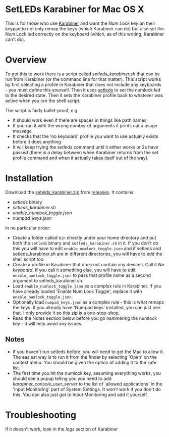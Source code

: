 # SetLEDs Karabiner for Mac OS X

This is for those who use [Karabiner](https://karabiner-elements.pqrs.org/) and want the _Num Lock_ key on their keypad to not only remap the keys
(which Karabiner can do) but also set the Num Lock led correctly on the keyboard (which, as of this writing, Karabiner can't do).
# Overview
To get this to work there is a script called _setleds_karabiner.sh_ that can be run from Karabiner (or the command line for that matter).
This script works by first selecting a profile in Karabiner that does not include any keyboards - you must define this yourself.
Then it uses [setleds](https://github.com/damieng/setledsmac) to set the numlock led to the desired state. Then it sets the Karabiner profile back to whatever was
active when you ran the shell script.

The script is fairly bullet-proof, e.g
* It should work even if there are spaces in things like path names
* If you run it with the wrong number of arguments it prints out a usage message
* It checks that the 'no keyboard' profile you want to use actually exists before it does anything
* It will keep trying the _setleds_ command until it either works or 2s have passed (there is a delay between
when Karabiner returns from the set profile command and when it actually takes itself out of the way).
# Installation
Download the [setelds_karabiner.zip](https://github.com/judge2005/setledsmac/releases/download/v0.2/setleds_karabiner.zip) from [releases](https://github.com/judge2005/setledsmac/releases/tag/v0.2). It contains:
* _setleds_ binary
* _setleds_karabiner.sh_
* _enable_numlock_toggle.json_
* _numpad_keys.json_

In no particular order:

* Create a folder called `bin` directly under your home directory and put both the `setleds` binary and `setleds_karabiner.sh` in it. If you don't do this you will have to edit `enable_numlock_toggle.json` and if setleds and setleds_karabiner.sh are in different directories, you will have to edit the shell script too.
* Create a profile in Karabiner that does not contain any devices. Call it _No keyboard_. If you call it something else, you will have to edit `enable_numlock_toggle.json` to pass that profile name as a second argument to setleds_karabiner.sh.
* Load `enable_numlock_toggle.json` as a complex rule in Karabiner. If you have already loaded 'Enable Num Lock Toggle', replace it with `enable_numlock_toggle.json`.
* Optionally load `numpad_keys.json` as a complex rule - this is what remaps the keys. If you already have 'Numpad keys' installed, you can just use that. I only provide it so this zip is a one-stop-shop.
* Read the Notes section below before you go hammering the numlock key - it will help avoid any issues.

## Notes
* If you haven't run setleds before, you will need to get the Mac to allow it. The easiest way is to run it from the finder by selecting 'Open' on the context menu. You should be given the option of adding it to the safe list.
* The first time you hit the numlock key, assuming everything works, you should see a popup telling you you need to add _karabiner_console_user_server_ to the list of 'allowed applications' in the 'Input Monitoring' part of System Settings. It won't work if you don't do this. You can also just got to Input Monitoring and add it yourself.

# Troubleshooting
If it doesn't work, look in the _logs_ section of Karabiner
